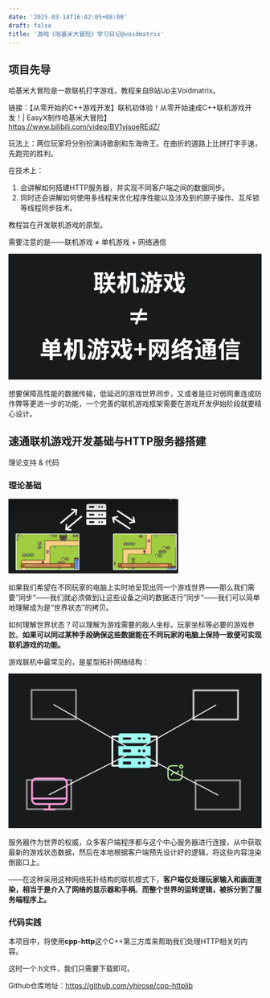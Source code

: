 ```yaml
---
date: '2025-03-14T16:42:05+08:00'
draft: false
title: '游戏《哈基米大冒险》学习日记@voidmatrix'
---
```
















## 项目先导

哈基米大冒险是一款联机打字游戏，教程来自B站Up主Voidmatrix。

链接：【从零开始的C++游戏开发】联机初体验！从零开始速成C++联机游戏开发！| EasyX制作哈基米大冒险】 https://www.bilibili.com/video/BV1yjsoeREdZ/

玩法上：两位玩家将分别扮演诗歌剧和东海帝王。在曲折的道路上比拼打字手速，先跑完的胜利。

在技术上： 

1. 会讲解如何搭建HTTP服务器，并实现不同客户端之间的数据同步。
2. 同时还会讲解如何使用多线程来优化程序性能以及涉及到的原子操作、互斥锁等线程同步技术。

教程旨在开发联机游戏的原型。

需要注意的是——联机游戏 ≠ 单机游戏 + 网络通信

<img src="index.assets/image-20250314165348137.png" alt="image-20250314165348137" style="zoom: 67%;" />

想要保障高性能的数据传输，低延迟的游戏世界同步，又或者是应对弱网重连或防作弊等更进一步的功能，一个完善的联机游戏框架需要在游戏开发伊始阶段就要精心设计。

 

## 速通联机游戏开发基础与HTTP服务器搭建

理论支持 & 代码

### 理论基础

<img src="index.assets/image-20250314233313309.png" alt="image-20250314233313309" style="zoom: 33%;" />

如果我们希望在不同玩家的电脑上实时地呈现出同一个游戏世界——那么我们需要”同步“——我们就必须做到让这些设备之间的数据进行”同步“——我们可以简单地理解成为是“世界状态”的拷贝。

如何理解世界状态？可以理解为游戏需要的敌人坐标，玩家坐标等必要的游戏参数。**如果可以同过某种手段确保这些数据能在不同玩家的电脑上保持一致便可实现联机游戏的功能。**

游戏联机中最常见的，是星型拓扑网络结构：

<img src="index.assets/image-20250314234143124.png" alt="image-20250314234143124" style="zoom:50%;" />

服务器作为世界的权威，众多客户端程序都与这个中心服务器进行连接，从中获取最新的游戏状态数据，然后在本地根据客户端预先设计好的逻辑，将这些内容渲染倒窗口上。

——在这种采用这种网络拓扑结构的联机模式下，**客户端仅处理玩家输入和画面渲染，相当于是介入了网络的显示器和手柄**。**而整个世界的运转逻辑，被拆分到了服务端程序上。**

### 代码实践

本项目中，将使用**cpp-http**这个C++第三方库来帮助我们处理HTTP相关的内容。

这时一个.h文件，我们只需要下载即可。

Github仓库地址：https://github.com/yhirose/cpp-httplib
